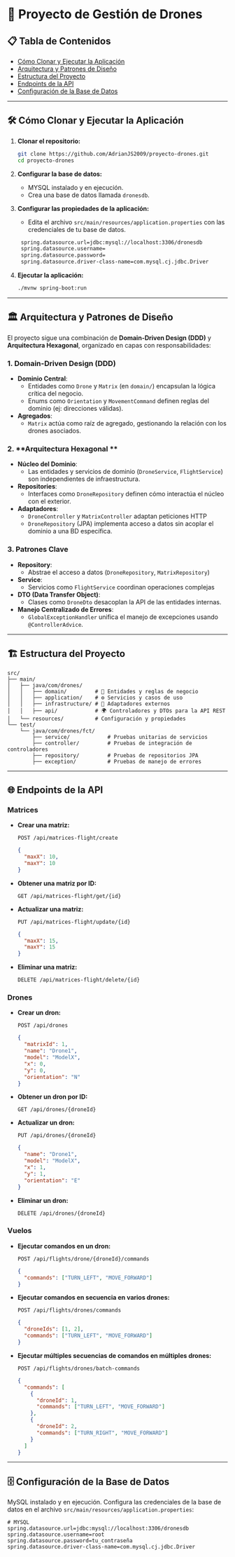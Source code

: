 # 🚁 Proyecto de Gestión de Drones

## 📋 Tabla de Contenidos

- [Cómo Clonar y Ejecutar la Aplicación](#-cómo-clonar-y-ejecutar-la-aplicación)
- [Arquitectura y Patrones de Diseño](#-arquitectura-y-patrones-de-diseño)
- [Estructura del Proyecto](#-estructura-del-proyecto)
- [Endpoints de la API](#-endpoints-de-la-api)
- [Configuración de la Base de Datos](#-configuración-de-la-base-de-datos)

---

## 🛠️ Cómo Clonar y Ejecutar la Aplicación

1. **Clonar el repositorio:**

   ```bash
   git clone https://github.com/AdrianJS2009/proyecto-drones.git
   cd proyecto-drones
   ```

2. **Configurar la base de datos:**

   - MYSQL instalado y en ejecución.
   - Crea una base de datos llamada `dronesdb`.

3. **Configurar las propiedades de la aplicación:**

   - Edita el archivo `src/main/resources/application.properties` con las credenciales de tu base de datos.

   ```bash
    spring.datasource.url=jdbc:mysql://localhost:3306/dronesdb
    spring.datasource.username=
    spring.datasource.password=
    spring.datasource.driver-class-name=com.mysql.cj.jdbc.Driver
   ```

4. **Ejecutar la aplicación:**

   ```bash
   ./mvnw spring-boot:run
   ```

---

## 🏛️ Arquitectura y Patrones de Diseño

El proyecto sigue una combinación de **Domain-Driven Design (DDD)** y **Arquitectura Hexagonal**, organizado en capas con responsabilidades:

### 1. Domain-Driven Design (DDD)

- **Dominio Central**:
  - Entidades como `Drone` y `Matrix` (en `domain/`) encapsulan la lógica crítica del negocio.
  - Enums como `Orientation` y `MovementCommand` definen reglas del dominio (ej: direcciones válidas).
- **Agregados**:
  - `Matrix` actúa como raíz de agregado, gestionando la relación con los drones asociados.

### 2. **Arquitectura Hexagonal **

- **Núcleo del Dominio**:
  - Las entidades y servicios de dominio (`DroneService`, `FlightService`) son independientes de infraestructura.
- **Repositories**:
  - Interfaces como `DroneRepository` definen cómo interactúa el núcleo con el exterior.
- **Adaptadores**:
  - `DroneController` y `MatrixController` adaptan peticiones HTTP
  - `DroneRepository` (JPA) implementa acceso a datos sin acoplar el dominio a una BD específica.

### 3. **Patrones Clave**

- **Repository**:
  - Abstrae el acceso a datos (`DroneRepository`, `MatrixRepository`)
- **Service**:
  - Servicios como `FlightService` coordinan operaciones complejas
- **DTO (Data Transfer Object)**:
  - Clases como `DroneDto` desacoplan la API de las entidades internas.
- **Manejo Centralizado de Errores**:
  - `GlobalExceptionHandler` unifica el manejo de excepciones usando `@ControllerAdvice`.

---

## 🏗️ Estructura del Proyecto

```plaintext
src/
├── main/
│   ├── java/com/drones/
│   │   ├── domain/         # 🧠 Entidades y reglas de negocio
│   │   ├── application/    # ⚙️ Servicios y casos de uso
│   │   ├── infrastructure/ # 🔌 Adaptadores externos
│   │   ├── api/            # 🌍 Controladores y DTOs para la API REST
│   └── resources/          # Configuración y propiedades
└── test/
    └── java/com/drones/fct/
        ├── service/            # Pruebas unitarias de servicios
        ├── controller/         # Pruebas de integración de controladores
        ├── repository/         # Pruebas de repositorios JPA
        ├── exception/          # Pruebas de manejo de errores
```

---

## 🌐 Endpoints de la API

### Matrices

- **Crear una matriz:**

  ```http
  POST /api/matrices-flight/create
  ```

  ```json
  {
    "maxX": 10,
    "maxY": 10
  }
  ```

- **Obtener una matriz por ID:**

  ```http
  GET /api/matrices-flight/get/{id}
  ```

- **Actualizar una matriz:**

  ```http
  PUT /api/matrices-flight/update/{id}
  ```

  ```json
  {
    "maxX": 15,
    "maxY": 15
  }
  ```

- **Eliminar una matriz:**

  ```http
  DELETE /api/matrices-flight/delete/{id}
  ```

### Drones

- **Crear un dron:**

  ```http
  POST /api/drones
  ```

  ```json
  {
    "matrixId": 1,
    "name": "Drone1",
    "model": "ModelX",
    "x": 0,
    "y": 0,
    "orientation": "N"
  }
  ```

- **Obtener un dron por ID:**

  ```http
  GET /api/drones/{droneId}
  ```

- **Actualizar un dron:**

  ```http
  PUT /api/drones/{droneId}
  ```

  ```json
  {
    "name": "Drone1",
    "model": "ModelX",
    "x": 1,
    "y": 1,
    "orientation": "E"
  }
  ```

- **Eliminar un dron:**

  ```http
  DELETE /api/drones/{droneId}
  ```

### Vuelos

- **Ejecutar comandos en un dron:**

  ```http
  POST /api/flights/drone/{droneId}/commands
  ```

  ```json
  {
    "commands": ["TURN_LEFT", "MOVE_FORWARD"]
  }
  ```

- **Ejecutar comandos en secuencia en varios drones:**

  ```http
  POST /api/flights/drones/commands
  ```

  ```json
  {
    "droneIds": [1, 2],
    "commands": ["TURN_LEFT", "MOVE_FORWARD"]
  }
  ```

- **Ejecutar múltiples secuencias de comandos en múltiples drones:**

  ```http
  POST /api/flights/drones/batch-commands
  ```

  ```json
  {
    "commands": [
      {
        "droneId": 1,
        "commands": ["TURN_LEFT", "MOVE_FORWARD"]
      },
      {
        "droneId": 2,
        "commands": ["TURN_RIGHT", "MOVE_FORWARD"]
      }
    ]
  }
  ```

---

## 🗄️ Configuración de la Base de Datos

MySQL instalado y en ejecución. 
Configura las credenciales de la base de datos en el archivo `src/main/resources/application.properties`:

```properties
# MYSQL
spring.datasource.url=jdbc:mysql://localhost:3306/dronesdb
spring.datasource.username=root
spring.datasource.password=tu_contraseña
spring.datasource.driver-class-name=com.mysql.cj.jdbc.Driver
```

